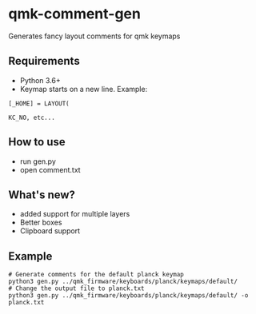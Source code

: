 # qmk-comment-gen
Generates fancy layout comments for qmk keymaps

## Requirements
+ Python 3.6+
+ Keymap starts on a new line. Example:

```
[_HOME] = LAYOUT(

KC_NO, etc...
```

## How to use
+ run gen.py
+ open comment.txt

## What's new?
+ added support for multiple layers
+ Better boxes
+ Clipboard support

## Example
```
# Generate comments for the default planck keymap
python3 gen.py ../qmk_firmware/keyboards/planck/keymaps/default/
# Change the output file to planck.txt
python3 gen.py ../qmk_firmware/keyboards/planck/keymaps/default/ -o planck.txt
```
